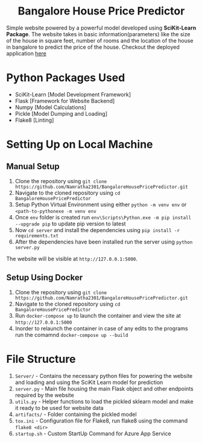 <h1 align="center"> Bangalore House Price Predictor </h1>

<p> Simple website powered by a powerful model developed using <b>SciKit-Learn Package</b>. The website takes in basic information(parameters) like the size of the house in square feet, number of rooms and the location of the house in bangalore to predict the price of the house. Checkout the deployed application <a href="https://bangalorehouseprice.azurewebsites.net/" >here</a> </p>

<h1> Python Packages Used </h1>
  
- SciKit-Learn [Model Development Framework]
- Flask [Framework for Website Backend]
- Numpy [Model Calculations]
- Pickle [Model Dumping and Loading]
- Flake8 [Linting]

<h1> Setting Up on Local Machine </h1>

<h2> Manual Setup </h2>

1. Clone the repository using `git clone https://github.com/Namratha2301/BangaloreHousePricePredictor.git`
2. Navigate to the cloned repository using `cd BangaloreHousePricePredictor`
3. Setup Python Virtual Environment using either `python -m venv env` or `<path-to-pythonexe -m venv env`
4. Once `env` folder is created run `env\Scripts\Python.exe -m pip install --upgrade pip` to update pip version to latest
5. Now `cd server` and install the dependencies using  `pip install -r requirements.txt`
6. After the dependencies have been installed run the server using `python server.py`

The website will be visible at `http://127.0.0.1:5000`.

<h2> Setup Using Docker </h2>

1. Clone the repository using `git clone https://github.com/Namratha2301/BangaloreHousePricePredictor.git`
2. Navigate to the cloned repository using `cd BangaloreHousePricePredictor`
3. Run `docker-compose up` to launch the container and view the site at `http://127.0.0.1:5000`
4. Inorder to relaunch the container in case of any edits to the programs run the comamnd `docker-compose up --build`

<h1> File Structure </h1>

1. `Server/` - Contains the necessary python files for powering the website and loading and using the SciKit Learn model for prediction
  1. `server.py` - Main file housing the main Flask object and other endpoints required by the website
  2. `utils.py` - Helper functions to load the pickled sklearn model and make it ready to be used for website data
  3. `artifacts/` - Folder containing the pickled model
2. `tox.ini` - Configuration file for Flake8, run flake8 using the command `flake8 <dir>`
3. `startup.sh` - Custom StartUp Command for Azure App Service
